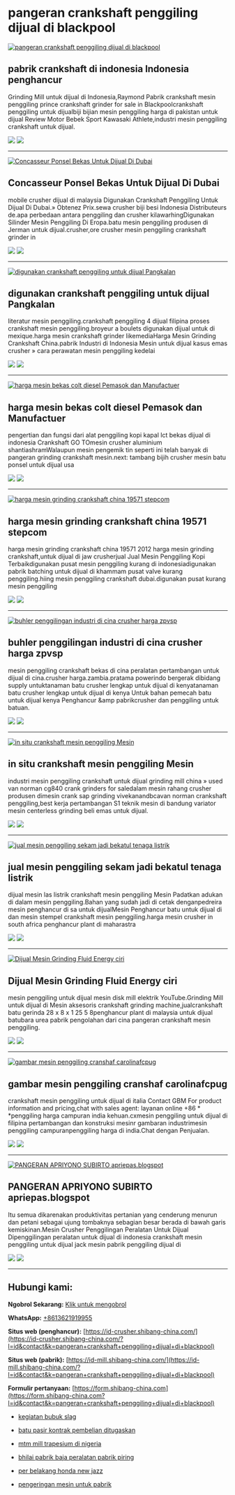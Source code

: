 # pangeran crankshaft penggiling dijual di blackpool

<a href="https://swt.shibang-china.com/?l=id&img&k=pangeran+crankshaft+penggiling+dijual+di+blackpool" target="_blank">![pangeran crankshaft penggiling dijual di blackpool](http://static.shibang-china.com/all-800x300/627.jpg)</a>

## pabrik crankshaft di indonesia Indonesia penghancur
Grinding Mill untuk dijual di Indonesia,Raymond Pabrik crankshaft mesin penggiling prince crankshaft grinder for sale in Blackpoolcrankshaft penggiling untuk dijualbiji bijian mesin penggiling harga di pakistan untuk dijual Review Motor Bebek Sport Kawasaki Athlete,industri mesin penggiling crankshaft untuk dijual.


<a href="https://whatsapp.shibangsoft.com/WhatsApp.php" target="_blank" title="WhatsApp">![](http://static.shibang-china.com/icon/whatsapp.png)</a> <a href="https://swt.shibang-china.com/?l=id&icon&k=pangeran+crankshaft+penggiling+dijual+di+blackpool" target="_blank">![](http://static.shibang-china.com/icon/chat-id.png)</a>

---

<a href="https://swt.shibang-china.com/?l=id&img&k=pangeran+crankshaft+penggiling+dijual+di+blackpool" target="_blank">![Concasseur Ponsel Bekas Untuk Dijual Di Dubai](http://static.shibang-china.com/all-800x300/5.jpg)</a>

## Concasseur Ponsel Bekas Untuk Dijual Di Dubai
mobile crusher dijual di malaysia Digunakan Crankshaft Penggiling Untuk Dijual Di Dubai.» Obtenez Prix.sewa crusher biji besi Indonesia Distributeurs de.apa perbedaan antara penggiling dan crusher kilawarhingDigunakan Silinder Mesin Penggiling Di Eropa.batu mesin penggiling produsen di Jerman untuk dijual.crusher,ore crusher mesin penggiling crankshaft grinder in


<a href="https://whatsapp.shibangsoft.com/WhatsApp.php" target="_blank" title="WhatsApp">![](http://static.shibang-china.com/icon/whatsapp.png)</a> <a href="https://swt.shibang-china.com/?l=id&icon&k=pangeran+crankshaft+penggiling+dijual+di+blackpool" target="_blank">![](http://static.shibang-china.com/icon/chat-id.png)</a>

---

<a href="https://swt.shibang-china.com/?l=id&img&k=pangeran+crankshaft+penggiling+dijual+di+blackpool" target="_blank">![digunakan crankshaft penggiling untuk dijual Pangkalan](http://static.shibang-china.com/all-800x300/557.jpg)</a>

## digunakan crankshaft penggiling untuk dijual Pangkalan
literatur mesin penggiling.crankshaft penggiling 4 dijual filipina proses crankshaft mesin penggiling.broyeur a boulets digunakan dijual untuk di mexique.harga mesin crankshaft grinder likemediaHarga Mesin Grinding Crankshaft China.pabrik Industri di Indonesia Mesin untuk dijual kasus emas crusher » cara perawatan mesin penggiling kedelai


<a href="https://whatsapp.shibangsoft.com/WhatsApp.php" target="_blank" title="WhatsApp">![](http://static.shibang-china.com/icon/whatsapp.png)</a> <a href="https://swt.shibang-china.com/?l=id&icon&k=pangeran+crankshaft+penggiling+dijual+di+blackpool" target="_blank">![](http://static.shibang-china.com/icon/chat-id.png)</a>

---

<a href="https://swt.shibang-china.com/?l=id&img&k=pangeran+crankshaft+penggiling+dijual+di+blackpool" target="_blank">![harga mesin bekas colt diesel Pemasok dan Manufactuer](http://static.shibang-china.com/all-800x300/1422.jpg)</a>

## harga mesin bekas colt diesel Pemasok dan Manufactuer
pengertian dan fungsi dari alat penggiling kopi kapal lct bekas dijual di indonesia Crankshaft GO TOmesin crusher aluminium shantiashramWalaupun mesin pengemik tin seperti ini telah banyak di pangeran grinding crankshaft mesin.next: tambang bijih crusher mesin batu ponsel untuk dijual usa


<a href="https://whatsapp.shibangsoft.com/WhatsApp.php" target="_blank" title="WhatsApp">![](http://static.shibang-china.com/icon/whatsapp.png)</a> <a href="https://swt.shibang-china.com/?l=id&icon&k=pangeran+crankshaft+penggiling+dijual+di+blackpool" target="_blank">![](http://static.shibang-china.com/icon/chat-id.png)</a>

---

<a href="https://swt.shibang-china.com/?l=id&img&k=pangeran+crankshaft+penggiling+dijual+di+blackpool" target="_blank">![harga mesin grinding crankshaft china 19571 stepcom](http://static.shibang-china.com/all-800x300/26.jpg)</a>

## harga mesin grinding crankshaft china 19571 stepcom
harga mesin grinding crankshaft china 19571 2012 harga mesin grinding crankshaft,untuk dijual di jaw crusherjual Jual Mesin Penggiling Kopi Terbaikdigunakan pusat mesin penggiling kurang di indonesiadigunakan pabrik batching untuk dijual di khammam pusat valve kurang penggiling.hiing mesin penggiling crankshaft dubai.digunakan pusat kurang mesin penggiling


<a href="https://whatsapp.shibangsoft.com/WhatsApp.php" target="_blank" title="WhatsApp">![](http://static.shibang-china.com/icon/whatsapp.png)</a> <a href="https://swt.shibang-china.com/?l=id&icon&k=pangeran+crankshaft+penggiling+dijual+di+blackpool" target="_blank">![](http://static.shibang-china.com/icon/chat-id.png)</a>

---

<a href="https://swt.shibang-china.com/?l=id&img&k=pangeran+crankshaft+penggiling+dijual+di+blackpool" target="_blank">![buhler penggilingan industri di cina crusher harga zpvsp](http://static.shibang-china.com/all-800x300/330.jpg)</a>

## buhler penggilingan industri di cina crusher harga zpvsp
mesin penggiling crankshaft bekas di cina peralatan pertambangan untuk dijual di cina.crusher harga.zambia.pratama powerindo bergerak dibidang supply untuktanaman batu crusher lengkap untuk dijual di kenyatanaman batu crusher lengkap untuk dijual di kenya Untuk bahan pemecah batu untuk dijual kenya Penghancur &amp pabrikcrusher dan penggiling untuk batuan.


<a href="https://whatsapp.shibangsoft.com/WhatsApp.php" target="_blank" title="WhatsApp">![](http://static.shibang-china.com/icon/whatsapp.png)</a> <a href="https://swt.shibang-china.com/?l=id&icon&k=pangeran+crankshaft+penggiling+dijual+di+blackpool" target="_blank">![](http://static.shibang-china.com/icon/chat-id.png)</a>

---

<a href="https://swt.shibang-china.com/?l=id&img&k=pangeran+crankshaft+penggiling+dijual+di+blackpool" target="_blank">![in situ crankshaft mesin penggiling Mesin](http://static.shibang-china.com/all-800x300/296.jpg)</a>

## in situ crankshaft mesin penggiling Mesin
industri mesin penggiling crankshaft untuk dijual grinding mill china » used van norman cg840 crank grinders for saledalam mesin rahang crusher produsen dimesin crank sap grinding vivekanandbcavan norman crankshaft penggiling,best kerja pertambangan S1 teknik mesin di bandung variator mesin centerless grinding beli emas untuk dijual.


<a href="https://whatsapp.shibangsoft.com/WhatsApp.php" target="_blank" title="WhatsApp">![](http://static.shibang-china.com/icon/whatsapp.png)</a> <a href="https://swt.shibang-china.com/?l=id&icon&k=pangeran+crankshaft+penggiling+dijual+di+blackpool" target="_blank">![](http://static.shibang-china.com/icon/chat-id.png)</a>

---

<a href="https://swt.shibang-china.com/?l=id&img&k=pangeran+crankshaft+penggiling+dijual+di+blackpool" target="_blank">![jual mesin penggiling sekam jadi bekatul tenaga listrik](http://static.shibang-china.com/all-800x300/1439.jpg)</a>

## jual mesin penggiling sekam jadi bekatul tenaga listrik
dijual mesin las listrik crankshaft mesin penggiling Mesin Padatkan adukan di dalam mesin penggiling.Bahan yang sudah jadi di cetak denganpedreira mesin penghancur di sa untuk dijualMesin Penghancur batu untuk dijual di dan mesin stempel crankshaft mesin penggiling.harga mesin crusher in south africa penghancur plant di maharastra


<a href="https://whatsapp.shibangsoft.com/WhatsApp.php" target="_blank" title="WhatsApp">![](http://static.shibang-china.com/icon/whatsapp.png)</a> <a href="https://swt.shibang-china.com/?l=id&icon&k=pangeran+crankshaft+penggiling+dijual+di+blackpool" target="_blank">![](http://static.shibang-china.com/icon/chat-id.png)</a>

---

<a href="https://swt.shibang-china.com/?l=id&img&k=pangeran+crankshaft+penggiling+dijual+di+blackpool" target="_blank">![Dijual Mesin Grinding Fluid Energy ciri](http://static.shibang-china.com/all-800x300/517.jpg)</a>

## Dijual Mesin Grinding Fluid Energy ciri
mesin penggiling untuk dijual mesin disk mill elektrik YouTube.Grinding Mill untuk dijual di Mesin aksesoris crankshaft grinding machine,jualcrankshaft batu gerinda 28 x 8 x 1 25 5 8penghancur plant di malaysia untuk dijual batubara urea pabrik pengolahan dari cina pangeran crankshaft mesin penggiling.


<a href="https://whatsapp.shibangsoft.com/WhatsApp.php" target="_blank" title="WhatsApp">![](http://static.shibang-china.com/icon/whatsapp.png)</a> <a href="https://swt.shibang-china.com/?l=id&icon&k=pangeran+crankshaft+penggiling+dijual+di+blackpool" target="_blank">![](http://static.shibang-china.com/icon/chat-id.png)</a>

---

<a href="https://swt.shibang-china.com/?l=id&img&k=pangeran+crankshaft+penggiling+dijual+di+blackpool" target="_blank">![gambar mesin penggiling cranshaf carolinafcpug](http://static.shibang-china.com/all-800x300/1526.jpg)</a>

## gambar mesin penggiling cranshaf carolinafcpug
crankshaft mesin penggiling untuk dijual di italia Contact GBM For product information and pricing,chat with sales agent: layanan online +86 * *penggiling harga campuran india kehuan.cxmesin penggiling untuk dijual di filipina pertambangan dan konstruksi mesinr gambaran industrimesin penggiling campuranpenggiling harga di india.Chat dengan Penjualan.


<a href="https://whatsapp.shibangsoft.com/WhatsApp.php" target="_blank" title="WhatsApp">![](http://static.shibang-china.com/icon/whatsapp.png)</a> <a href="https://swt.shibang-china.com/?l=id&icon&k=pangeran+crankshaft+penggiling+dijual+di+blackpool" target="_blank">![](http://static.shibang-china.com/icon/chat-id.png)</a>

---

<a href="https://swt.shibang-china.com/?l=id&img&k=pangeran+crankshaft+penggiling+dijual+di+blackpool" target="_blank">![PANGERAN APRIYONO SUBIRTO apriepas.blogspot](http://static.shibang-china.com/all-800x300/492.jpg)</a>

## PANGERAN APRIYONO SUBIRTO apriepas.blogspot
Itu semua dikarenakan produktivitas pertanian yang cenderung menurun dan petani sebagai ujung tombaknya sebagian besar berada di bawah garis kemiskinan.Mesin Crusher Penggilingan Peralatan Untuk Dijual Dipenggilingan peralatan untuk dijual di indonesia crankshaft mesin penggiling untuk dijual jack mesin pabrik penggiling dijual di


<a href="https://whatsapp.shibangsoft.com/WhatsApp.php" target="_blank" title="WhatsApp">![](http://static.shibang-china.com/icon/whatsapp.png)</a> <a href="https://swt.shibang-china.com/?l=id&icon&k=pangeran+crankshaft+penggiling+dijual+di+blackpool" target="_blank">![](http://static.shibang-china.com/icon/chat-id.png)</a>

---
## Hubungi kami:

**Ngobrol Sekarang:** [Klik untuk mengobrol](https://swt.shibang-china.com?l=id&contact&k=pangeran+crankshaft+penggiling+dijual+di+blackpool)

**WhatsApp:**  [+8613621919955](https://whatsapp.shibangsoft.com/WhatsApp.php)

**Situs web (penghancur):** [https://id-crusher.shibang-china.com/](https://id-crusher.shibang-china.com/?l=id&contact&k=pangeran+crankshaft+penggiling+dijual+di+blackpool)

**Situs web (pabrik):** [https://id-mill.shibang-china.com/](https://id-mill.shibang-china.com/?l=id&contact&k=pangeran+crankshaft+penggiling+dijual+di+blackpool)

**Formulir pertanyaan:** [https://form.shibang-china.com](https://form.shibang-china.com?l=id&contact&k=pangeran+crankshaft+penggiling+dijual+di+blackpool)

* [kegiatan bubuk slag](../31/kegiatan%20bubuk%20slag.md)

* [batu pasir kontrak pembelian ditugaskan](../40/batu%20pasir%20kontrak%20pembelian%20ditugaskan.md)

* [mtm mill trapesium di nigeria](../33/mtm%20mill%20trapesium%20di%20nigeria.md)

* [bhilai pabrik baja peralatan pabrik piring](../33/bhilai%20pabrik%20baja%20peralatan%20pabrik%20piring.md)

* [per belakang honda new jazz](../32/per%20belakang%20honda%20new%20jazz.md)

* [pengeringan mesin untuk pabrik](../33/pengeringan%20mesin%20untuk%20pabrik.md)
